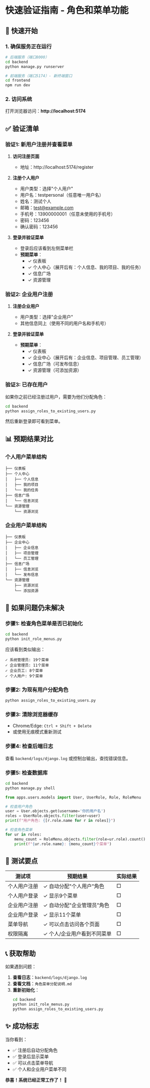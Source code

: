 # 快速验证指南 - 角色和菜单功能

## 🚀 快速开始

### 1. 确保服务正在运行

```bash
# 后端服务（端口8000）
cd backend
python manage.py runserver

# 前端服务（端口5174）- 新终端窗口
cd frontend
npm run dev
```

### 2. 访问系统

打开浏览器访问：**http://localhost:5174**

## ✅ 验证清单

### 验证1: 新用户注册并查看菜单

1. **访问注册页面**
   - 地址：http://localhost:5174/register

2. **注册个人用户**
   - 用户类型：选择"个人用户"
   - 用户名：testpersonal（任意唯一用户名）
   - 姓名：测试个人
   - 邮箱：test@example.com
   - 手机号：13900000001（任意未使用的手机号）
   - 密码：123456
   - 确认密码：123456

3. **登录并验证菜单**
   - 登录后应该看到左侧菜单栏
   - **预期菜单**：
     - ✓ 仪表板
     - ✓ 个人中心（展开后有：个人信息、我的项目、我的任务）
     - ✓ 信息广场
     - ✓ 资源管理

### 验证2: 企业用户注册

1. **注册企业用户**
   - 用户类型：选择"企业用户"
   - 其他信息同上（使用不同的用户名和手机号）

2. **登录并验证菜单**
   - **预期菜单**：
     - ✓ 仪表板
     - ✓ 企业中心（展开后有：企业信息、项目管理、员工管理）
     - ✓ 信息广场（可发布信息）
     - ✓ 资源管理（可添加资源）

### 验证3: 已存在用户

如果你之前已经注册过用户，需要为他们分配角色：

```bash
cd backend
python assign_roles_to_existing_users.py
```

然后重新登录即可看到菜单。

## 📊 预期结果对比

### 个人用户菜单结构

```
├── 仪表板
├── 个人中心
│   ├── 个人信息
│   ├── 我的项目
│   └── 我的任务
├── 信息广场
│   └── 信息浏览
└── 资源管理
    └── 资源浏览
```

### 企业用户菜单结构

```
├── 仪表板
├── 企业中心
│   ├── 企业信息
│   ├── 项目管理
│   └── 员工管理
├── 信息广场
│   ├── 信息浏览
│   └── 发布信息
└── 资源管理
    ├── 资源浏览
    └── 添加资源
```

## 🔧 如果问题仍未解决

### 步骤1: 检查角色菜单是否已初始化

```bash
cd backend
python init_role_menus.py
```

应该看到类似输出：
```
✓ 系统管理员: 19个菜单
✓ 企业管理员: 11个菜单
✓ 企业员工: 8个菜单
✓ 个人用户: 9个菜单
```

### 步骤2: 为现有用户分配角色

```bash
python assign_roles_to_existing_users.py
```

### 步骤3: 清除浏览器缓存

- Chrome/Edge: `Ctrl + Shift + Delete`
- 或使用无痕模式重新测试

### 步骤4: 检查后端日志

查看 `backend/logs/django.log` 或控制台输出，查找错误信息。

### 步骤5: 检查数据库

```bash
cd backend
python manage.py shell
```

```python
from apps.users.models import User, UserRole, Role, RoleMenu

# 检查用户角色
user = User.objects.get(username='你的用户名')
roles = UserRole.objects.filter(user=user)
print(f"用户角色: {[r.role.name for r in roles]}")

# 检查角色菜单
for ur in roles:
    menu_count = RoleMenu.objects.filter(role=ur.role).count()
    print(f"{ur.role.name}: {menu_count}个菜单")
```

## 🎯 测试要点

| 测试项 | 预期结果 | 实际结果 |
|--------|----------|----------|
| 个人用户注册 | ✓ 自动分配"个人用户"角色 | □ |
| 个人用户登录 | ✓ 显示9个菜单 | □ |
| 企业用户注册 | ✓ 自动分配"企业管理员"角色 | □ |
| 企业用户登录 | ✓ 显示11个菜单 | □ |
| 菜单导航 | ✓ 可以点击访问各个页面 | □ |
| 权限隔离 | ✓ 个人/企业用户看到不同菜单 | □ |

## 📞 获取帮助

如果遇到问题：

1. **查看日志**：`backend/logs/django.log`
2. **查看文档**：`角色菜单分配说明.md`
3. **重新初始化**：
   ```bash
   cd backend
   python init_role_menus.py
   python assign_roles_to_existing_users.py
   ```

## ✨ 成功标志

当你看到：
- ✅ 注册后自动分配角色
- ✅ 登录后显示菜单
- ✅ 可以点击菜单导航
- ✅ 个人和企业用户菜单不同

**恭喜！系统已经正常工作了！** 🎉


